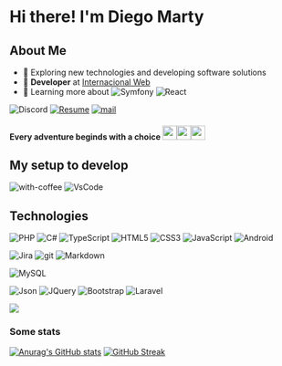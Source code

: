 # Hi there! I'm Diego Marty

## About Me

- 🤖 Exploring new technologies and developing software solutions
- 💼 **Developer** at <a href="https://internacionalweb.com">Internacional Web</a>
- 🌱 Learning more about ![Symfony](https://img.shields.io/badge/Symfony-000000?style=for-the-badge&logo=Symfony&logoColor=white) ![React](https://img.shields.io/badge/React-20232A?style=for-the-badge&logo=react&logoColor=61DAFB)

![Discord](https://img.shields.io/badge/DiegoMarty%238488-7289DA?logo=discord&style=for-the-badge&logoColor=white)
[![Resume](https://img.shields.io/badge/Resume-000000?logo=github&style=for-the-badge&logoColor=white)](https://github.com/diegomarty/)
[![mail](https://img.shields.io/badge/Email-D14836?logo=gmail&style=for-the-badge&logoColor=white)](mailto:dms509@hotmail.com)

#### Every adventure beginds with a choice <img src="https://upload.wikimedia.org/wikipedia/commons/5/53/Pok%C3%A9_Ball_icon.svg" width="25px"><img src="https://upload.wikimedia.org/wikipedia/commons/5/53/Pok%C3%A9_Ball_icon.svg" width="25px"><img src="https://upload.wikimedia.org/wikipedia/commons/5/53/Pok%C3%A9_Ball_icon.svg" width="25px">

## My setup to develop
![with-coffee](https://img.shields.io/badge/%E2%98%95%EF%B8%8F%20coffee-yellow.svg?style=for-the-badge)
![VsCode](https://img.shields.io/badge/VsCode-007ACC?style=for-the-badge&logo=visual-studio-code&logoColor=white)

## Technologies 
![PHP](https://img.shields.io/badge/PHP-777BB4?style=for-the-badge&logo=php&logoColor=white)
![C#](https://img.shields.io/badge/C%23-239120?style=for-the-badge&logo=c-sharp&logoColor=white)
![TypeScript](https://img.shields.io/badge/TypeScript-007ACC?style=for-the-badge&logo=typescript&logoColor=white)
![HTML5](https://img.shields.io/badge/HTML5-E34F26?style=for-the-badge&logo=HTML5&logoColor=white)
![CSS3](https://img.shields.io/badge/CSS3-1572B6?style=for-the-badge&logo=CSS3&logoColor=white)
![JavaScript](https://img.shields.io/badge/JavaScript-F7DF1E?style=for-the-badge&logo=javascript&logoColor=black)
![Android](https://img.shields.io/badge/Android-3DDC84?style=for-the-badge&logo=android&logoColor=white)

![Jira](https://img.shields.io/badge/Jira-0052CC?style=for-the-badge&logo=jira&logoColor=white)
![git](https://img.shields.io/badge/git-F05032?style=for-the-badge&logo=git&logoColor=white)
![Markdown](https://img.shields.io/badge/Markdown-000000?style=for-the-badge&logo=markdown&logoColor=white)

![MySQL](https://img.shields.io/badge/MySQL-4479A1?style=for-the-badge&logo=mysql&logoColor=white)

![Json](https://img.shields.io/badge/Json-000000?style=for-the-badge&logo=Json&logoColor=white)
![JQuery](https://img.shields.io/badge/JQuery-0769AD?style=for-the-badge&logo=Jquery&logoColor=white)
![Bootstrap](https://img.shields.io/badge/Bootstrap-7952B3?style=for-the-badge&logo=Bootstrap&logoColor=white)
![Laravel](https://img.shields.io/badge/Laravel-FF2D20?style=for-the-badge&logo=laravel&logoColor=white)

![](https://komarev.com/ghpvc/?username=DiegoMarty&style=for-the-badge)

### Some stats 
[![Anurag's GitHub stats](https://github-readme-stats.vercel.app/api?username=diegomarty&count_private=true&show_icons=true&theme=radical)](https://github.com/anuraghazra/github-readme-stats)
[![GitHub Streak](https://github-readme-streak-stats.herokuapp.com?user=diegomarty&theme=radical&date_format=M%20j%5B%2C%20Y%5D)](https://git.io/streak-stats)
